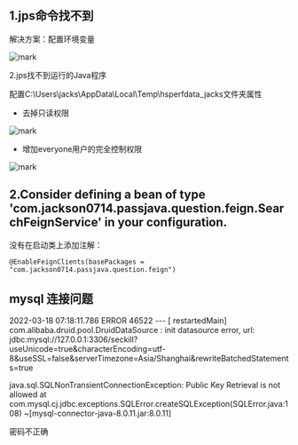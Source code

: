 ## 1.jps命令找不到

解决方案：配置环境变量

![mark](http://cdn.jayh.club/blog/20200914/yTI4o5jWiiOX.png?imageslim)



2.jps找不到运行的Java程序

配置C:\Users\jacks\AppData\Local\Temp\hsperfdata_jacks文件夹属性

- 去掉只读权限

![mark](http://cdn.jayh.club/blog/20200914/2huQHkPi2nqU.png?imageslim)

- 增加everyone用户的完全控制权限

![mark](http://cdn.jayh.club/blog/20200914/E7hiYdimBN47.png?imageslim)

## 2.Consider defining a bean of type 'com.jackson0714.passjava.question.feign.SearchFeignService' in your configuration.

没有在启动类上添加注解：

```
@EnableFeignClients(basePackages = "com.jackson0714.passjava.question.feign")
```



## mysql 连接问题

2022-03-18 07:18:11.786 ERROR 46522 --- [  restartedMain] com.alibaba.druid.pool.DruidDataSource   : init datasource error, url: jdbc:mysql://127.0.0.1:3306/seckill?useUnicode=true&characterEncoding=utf-8&useSSL=false&serverTimezone=Asia/Shanghai&rewriteBatchedStatements=true

java.sql.SQLNonTransientConnectionException: Public Key Retrieval is not allowed
	at com.mysql.cj.jdbc.exceptions.SQLError.createSQLException(SQLError.java:108) ~[mysql-connector-java-8.0.11.jar:8.0.11]



密码不正确
